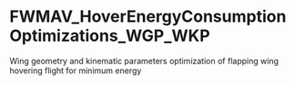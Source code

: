 # FWMAV_HoverEnergyConsumptionOptimizations_WGP_WKP
Wing geometry and kinematic parameters optimization of flapping wing hovering flight for minimum energy
